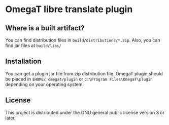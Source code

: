 # OmegaT libre translate plugin

## Where is a built artifact?

You can find distribution files in `build/distributions/*.zip`.
Also, you can find jar files at `build/libs/`

## Installation

You can get a plugin jar file from zip distribution file.
OmegaT plugin should be placed in `$HOME/.omegat/plugin` or `C:\Program Files\OmegaT\plugin`
depending on your operating system.

## License

This project is distributed under the GNU general public license version 3 or later.
